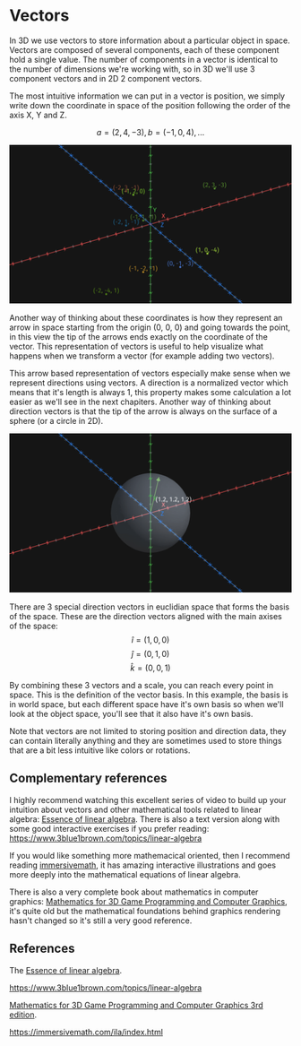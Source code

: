 # Vectors

In 3D we use vectors to store information about a particular object in space. Vectors are composed of several components, each of these component hold a single value. The number of components in a vector is identical to the number of dimensions we're working with, so in 3D we'll use 3 component vectors and in 2D 2 component vectors.

The most intuitive information we can put in a vector is position, we simply write down the coordinate in space of the position following the order of the axis X, Y and Z.

$$a=(2, 4, -3), b=(-1, 0, 4),...$$

![](Media/Recordings/Vectors%2000.png)

Another way of thinking about these coordinates is how they represent an arrow in space starting from the origin (0, 0, 0) and going towards the point, in this view the tip of the arrows ends exactly on the coordinate of the vector. This representation of vectors is useful to help visualize what happens when we transform a vector (for example adding two vectors).

This arrow based representation of vectors especially make sense when we represent directions using vectors. A direction is a normalized vector which means that it's length is always 1, this property makes some calculation a lot easier as we'll see in the next chapiters. Another way of thinking about direction vectors is that the tip of the arrow is always on the surface of a sphere (or a circle in 2D).

![](Media/Recordings/Vectors%2001.gif)

There are 3 special direction vectors in euclidian space that forms the basis of the space. These are the direction vectors aligned with the main axises of the space:
$$\hat{i} = (1, 0, 0)$$
$$\hat{j} = (0, 1, 0)$$
$$\hat{k} = (0, 0, 1)$$

By combining these 3 vectors and a scale, you can reach every point in space. This is the definition of the vector basis. In this example, the basis is in world space, but each different space have it's own basis so when we'll look at the object space, you'll see that it also have it's own basis.

Note that vectors are not limited to storing position and direction data, they can contain literally anything and they are sometimes used to store things that are a bit less intuitive like colors or rotations.

## Complementary references

I highly recommend watching this excellent series of video to build up your intuition about vectors and other mathematical tools related to linear algebra: [Essence of linear algebra](https://www.youtube.com/watch?v=fNk_zzaMoSs&list=PLZHQObOWTQDPD3MizzM2xVFitgF8hE_ab). There is also a text version along with some good interactive exercises if you prefer reading: https://www.3blue1brown.com/topics/linear-algebra

If you would like something more mathemacical oriented, then I recommend reading [immersivemath](https://immersivemath.com/ila/index.html), it has amazing interactive illustrations and goes more deeply into the mathematical equations of linear algebra.

There is also a very complete book about mathematics in computer graphics: [Mathematics for 3D Game Programming and Computer Graphics](https://canvas.projekti.info/ebooks/Mathematics%20for%203D%20Game%20Programming%20and%20Computer%20Graphics,%20Third%20Edition.pdf), it's quite old but the mathematical foundations behind graphics rendering hasn't changed so it's still a very good reference.

## References

The [Essence of linear algebra](https://www.youtube.com/watch?v=fNk_zzaMoSs&list=PLZHQObOWTQDPD3MizzM2xVFitgF8hE_ab).

https://www.3blue1brown.com/topics/linear-algebra

[Mathematics for
3D Game Programming
and Computer Graphics 3rd edition]().

https://immersivemath.com/ila/index.html

